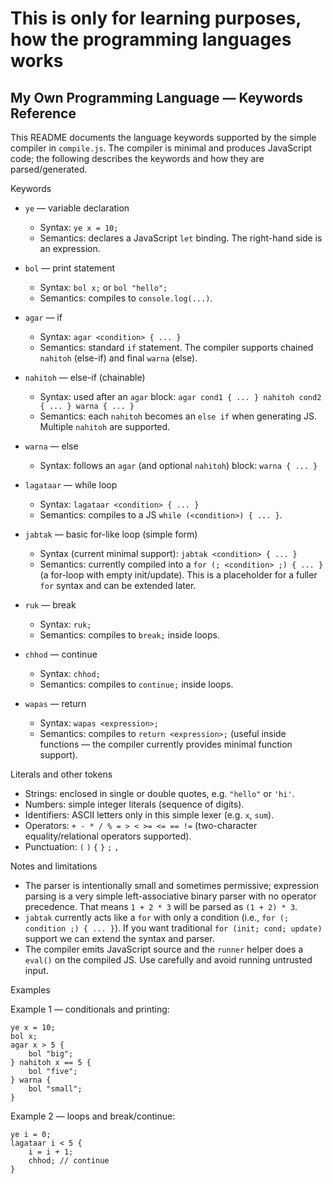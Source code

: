 # This is only for learning purposes, how the programming languages works

## My Own Programming Language — Keywords Reference

This README documents the language keywords supported by the simple compiler in `compile.js`. The compiler is minimal and produces JavaScript code; the following describes the keywords and how they are parsed/generated.

Keywords

- `ye` — variable declaration

  - Syntax: `ye x = 10;`
  - Semantics: declares a JavaScript `let` binding. The right-hand side is an expression.

- `bol` — print statement

  - Syntax: `bol x;` or `bol "hello";`
  - Semantics: compiles to `console.log(...)`.

- `agar` — if

  - Syntax: `agar <condition> { ... }`
  - Semantics: standard `if` statement. The compiler supports chained `nahitoh` (else-if) and final `warna` (else).

- `nahitoh` — else-if (chainable)

  - Syntax: used after an `agar` block: `agar cond1 { ... } nahitoh cond2 { ... } warna { ... }`
  - Semantics: each `nahitoh` becomes an `else if` when generating JS. Multiple `nahitoh` are supported.

- `warna` — else

  - Syntax: follows an `agar` (and optional `nahitoh`) block: `warna { ... }`

- `lagataar` — while loop

  - Syntax: `lagataar <condition> { ... }`
  - Semantics: compiles to a JS `while (<condition>) { ... }`.

- `jabtak` — basic for-like loop (simple form)

  - Syntax (current minimal support): `jabtak <condition> { ... }`
  - Semantics: currently compiled into a `for (; <condition> ;) { ... }` (a for-loop with empty init/update). This is a placeholder for a fuller `for` syntax and can be extended later.

- `ruk` — break

  - Syntax: `ruk;`
  - Semantics: compiles to `break;` inside loops.

- `chhod` — continue

  - Syntax: `chhod;`
  - Semantics: compiles to `continue;` inside loops.

- `wapas` — return
  - Syntax: `wapas <expression>;`
  - Semantics: compiles to `return <expression>;` (useful inside functions — the compiler currently provides minimal function support).

Literals and other tokens

- Strings: enclosed in single or double quotes, e.g. `"hello"` or `'hi'`.
- Numbers: simple integer literals (sequence of digits).
- Identifiers: ASCII letters only in this simple lexer (e.g. `x`, `sum`).
- Operators: `+ - * / % = > < >= <= == !=` (two-character equality/relational operators supported).
- Punctuation: `(` `)` `{` `}` `;` `,`

Notes and limitations

- The parser is intentionally small and sometimes permissive; expression parsing is a very simple left-associative binary parser with no operator precedence. That means `1 + 2 * 3` will be parsed as `(1 + 2) * 3`.
- `jabtak` currently acts like a `for` with only a condition (i.e., `for (; condition ;) { ... }`). If you want traditional `for (init; cond; update)` support we can extend the syntax and parser.
- The compiler emits JavaScript source and the `runner` helper does a `eval()` on the compiled JS. Use carefully and avoid running untrusted input.

Examples

Example 1 — conditionals and printing:

```
ye x = 10;
bol x;
agar x > 5 {
	bol "big";
} nahitoh x == 5 {
	bol "five";
} warna {
	bol "small";
}
```

Example 2 — loops and break/continue:

```
ye i = 0;
lagataar i < 5 {
	i = i + 1;
	chhod; // continue
}
```
